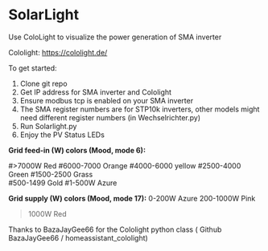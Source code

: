 # SolarLight
Use ColoLight to visualize the power generation of SMA inverter 

Cololight: https://cololight.de/


To get started:

1) Clone git repo
2) Get IP address for SMA inverter and Cololight
3) Ensure modbus tcp is enabled on your SMA inverter
4) The SMA register numbers are for STP10k inverters, other models might need different register numbers (in Wechselrichter.py)
5) Run Solarlight.py <inverter ip> <cololight ip> 
6) Enjoy the PV Status LEDs 



**Grid feed-in (W) colors (Mood, mode 6):**
     
#>7000W    Red
#6000-7000 Orange
#4000-6000 yellow
#2500-4000 Green
#1500-2500 Grass       
#500-1499  Gold
#1-500W    Azure
        
**Grid supply (W) colors (Mood, mode 17):**
 0-200W    Azure
 200-1000W Pink
 >1000W    Red
               
        
Thanks to BazaJayGee66 for the Cololight python class ( Github BazaJayGee66 / homeassistant_cololight)
        

